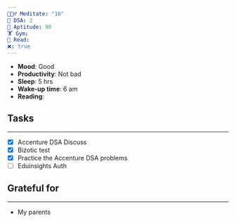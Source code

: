 ```yaml
---
🧘🏻‍♂️ Meditate: "10"
🤖 DSA: 2
🧠 Aptitude: 90
🏋 Gym: 
📖 Read: 
❌: true
---
```

- **Mood**: Good
- **Productivity**: Not bad
- **Sleep**: 5 hrs
- **Wake-up time**: 6 am
- **Reading**: 

## Tasks
---
- [x] Accenture DSA Discuss
- [x] Bizotic test
- [x] Practice the Accenture DSA problems
- [ ] Eduinsights Auth
## Grateful for
---
- My parents
